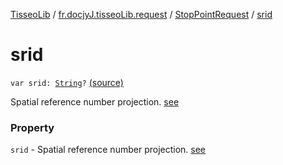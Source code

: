 [TisseoLib](../../index.md) / [fr.docjyJ.tisseoLib.request](../index.md) / [StopPointRequest](index.md) / [srid](./srid.md)

# srid

`var srid: `[`String`](https://kotlinlang.org/api/latest/jvm/stdlib/kotlin/-string/index.html)`?` [(source)](https://github.com/docjyJ/TisseoLib/tree/master/src/main/kotlin/fr/docjyJ/tisseoLib/request/StopPointRequest.kt#L30)

Spatial reference number projection. [see](https://en.wikipedia.org/wiki/SRID)

### Property

`srid` - Spatial reference number projection. [see](https://en.wikipedia.org/wiki/SRID)